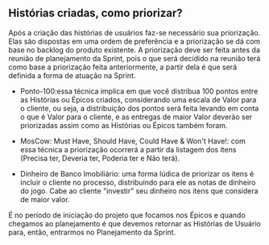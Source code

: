 ## Histórias criadas, como priorizar?

Após a criação das histórias de usuários faz-se necessário sua priorização. Elas são dispostas em uma ordem de preferência e a priorização se dá com base no backlog do produto existente. A priorização deve ser feita antes da reunião de planejamento da Sprint, pois o que será decidido na reunião terá como base a priorização feita anteriormente, a partir dela é que será definida a forma de atuação na Sprint.

- Ponto-100:essa técnica implica em que você distribua 100 pontos entre as Histórias ou Épicos criados, considerando uma escala de Valor para o cliente, ou seja, a distribuição dos pontos será feita levando em conta o que é Valor para o cliente, e as entregas de maior Valor deverão ser priorizadas assim como as Histórias ou Épicos também foram.

- MosCow: Must Have, Should Have, Could Have & Won't Have!: com essa técnica a priorização ocorrerá a partir da listagem dos itens (Precisa ter, Deveria ter, Poderia ter e Não terá).

- Dinheiro de Banco Imobiliário: uma forma lúdica de priorizar os itens é incluir o cliente no processo, distribuindo para ele as notas de dinheiro do jogo. Cabe ao cliente "investir" seu dinheiro nos itens que considera de maior valor.

É no período de iniciação do projeto que focamos nos Épicos e quando chegamos ao planejamento é que devemos retornar as Histórias de Usuário para, então, entrarmos no Planejamento da Sprint.
